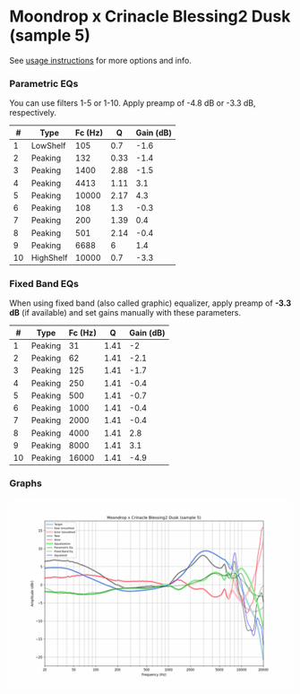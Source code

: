 # Moondrop x Crinacle Blessing2 Dusk (sample 5)
See [usage instructions](https://github.com/jaakkopasanen/AutoEq#usage) for more options and info.

### Parametric EQs
You can use filters 1-5 or 1-10. Apply preamp of -4.8 dB or -3.3 dB, respectively.

|   # | Type      |   Fc (Hz) |    Q |   Gain (dB) |
|-----|-----------|-----------|------|-------------|
|   1 | LowShelf  |       105 | 0.7  |        -1.6 |
|   2 | Peaking   |       132 | 0.33 |        -1.4 |
|   3 | Peaking   |      1400 | 2.88 |        -1.5 |
|   4 | Peaking   |      4413 | 1.11 |         3.1 |
|   5 | Peaking   |     10000 | 2.17 |         4.3 |
|   6 | Peaking   |       108 | 1.3  |        -0.3 |
|   7 | Peaking   |       200 | 1.39 |         0.4 |
|   8 | Peaking   |       501 | 2.14 |        -0.4 |
|   9 | Peaking   |      6688 | 6    |         1.4 |
|  10 | HighShelf |     10000 | 0.7  |        -3.3 |

### Fixed Band EQs
When using fixed band (also called graphic) equalizer, apply preamp of **-3.3 dB** (if available) and set gains manually with these parameters.

|   # | Type    |   Fc (Hz) |    Q |   Gain (dB) |
|-----|---------|-----------|------|-------------|
|   1 | Peaking |        31 | 1.41 |        -2   |
|   2 | Peaking |        62 | 1.41 |        -2.1 |
|   3 | Peaking |       125 | 1.41 |        -1.7 |
|   4 | Peaking |       250 | 1.41 |        -0.4 |
|   5 | Peaking |       500 | 1.41 |        -0.7 |
|   6 | Peaking |      1000 | 1.41 |        -0.4 |
|   7 | Peaking |      2000 | 1.41 |        -0.4 |
|   8 | Peaking |      4000 | 1.41 |         2.8 |
|   9 | Peaking |      8000 | 1.41 |         3.1 |
|  10 | Peaking |     16000 | 1.41 |        -4.9 |

### Graphs
![](./Moondrop%20x%20Crinacle%20Blessing2%20Dusk%20(sample%205).png)

